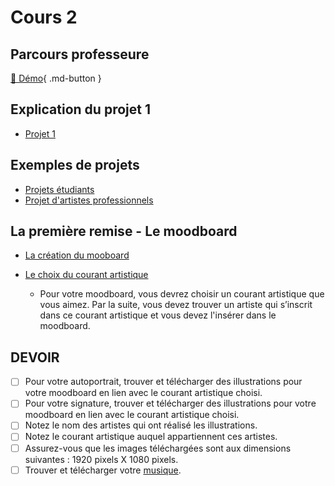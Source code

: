 # Cours 2

## Parcours professeure 
[📁 Démo](https://cmontmorency365-my.sharepoint.com/:f:/g/personal/flpilote_cmontmorency_qc_ca/EoXof15gcg5Coi-w89uA4lwBuFkJoZGi3nojR1EkjHChww?e=XOgz9G%22%20\t%20%22_blank){ .md-button }   <br>

## Explication du projet 1
* [Projet 1](https://tim-montmorency.com/compendium/582-121%E2%80%93illustration-numerique/projet/projet01.md.html)

## Exemples de projets
* [Projets étudiants](https://cmontmorency365-my.sharepoint.com/:p:/g/personal/flpilote_cmontmorency_qc_ca/Ec9aRJBQsR9No4YwsorwbuwB4A8M027O68shQyzNk4Ys7A?e=tad1vT)
* [Projet d'artistes professionnels](https://cmontmorency365-my.sharepoint.com/:p:/g/personal/flpilote_cmontmorency_qc_ca/Ec9aRJBQsR9No4YwsorwbuwB4A8M027O68shQyzNk4Ys7A?e=tad1vT)

## La première remise - Le moodboard
* [La création du mooboard](https://cmontmorency365-my.sharepoint.com/:p:/g/personal/flpilote_cmontmorency_qc_ca/EVoc03gRFwZGsbqhr4YMP9UBaqVEmmDXSFF1cqN0FSUepQ?e=ROFB0f)


* [Le choix du courant artistique](https://cmontmorency365-my.sharepoint.com/:p:/g/personal/flpilote_cmontmorency_qc_ca/EbWlYrtLqN1Mlf0xWOwJArEB92yLuuZ_LoN2-32pD9rcwQ?e=d63kE3)
  * Pour votre moodboard, vous devrez choisir un courant artistique que vous aimez.
Par la suite, vous devez trouver un artiste qui s’inscrit dans ce courant artistique et vous devez l'insérer dans le moodboard.


## DEVOIR

- [ ] Pour votre autoportrait, trouver et télécharger des illustrations pour votre moodboard en lien avec le courant artistique choisi.
- [ ] Pour votre signature, trouver et télécharger des illustrations pour votre moodboard en lien avec le courant artistique choisi.
- [ ] Notez le nom des artistes qui ont réalisé les illustrations.
- [ ] Notez le courant artistique auquel appartiennent ces artistes.
- [ ] Assurez-vous que les images téléchargées sont aux dimensions suivantes : 1920 pixels X 1080 pixels.
- [ ] Trouver et télécharger votre [musique](https://ytmp3.cc/en13/).
